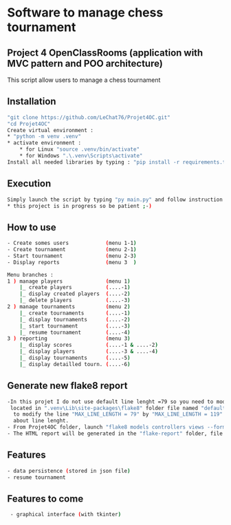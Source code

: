 # Software to manage chess tournament
## Project 4 OpenClassRooms (application with MVC pattern and POO architecture)
This script allow users to manage a chess tournament
## Installation
```sh
"git clone https://github.com/LeChat76/Projet4OC.git"
"cd Projet4OC"
Create virtual environment :
* "python -m venv .venv"
* activate environment :
    * for Linux "source .venv/bin/activate"
    * for Windows ".\.venv\Scripts\activate"
Install all needed libraries by typing : "pip install -r requirements.txt"
```
## Execution
```sh
Simply launch the script by typing "py main.py" and follow instruction :
* this project is in progress so be patient ;-)
```
## How to use
```sh
- Create somes users            (menu 1-1)
- Create tournament             (menu 2-1)
- Start tournament              (menu 2-3)
- Display reports               (menu 3  )

Menu branches :
1 ) manage players              (menu 1)
    |_ create players           (....-1)
    |_ display created players  (....-2)
    |_ delete players           (....-3)
2 ) manage tournaments          (menu 2)
    |_ create tournaments       (....-1)
    |_ display tournaments      (....-2)
    |_ start tournament         (....-3) 
    |_ resume tournament        (....-4)
3 ) reporting                   (menu 3)
    |_ display scores           (....-1 & ....-2)
    |_ display players          (....-3 & ....-4)
    |_ display tournaments      (....-5)
    |_ display detailled tourn. (....-6)
```
## Generate new flake8 report
```sh
-In this projet I do not use default line lenght =79 so you need to modifiy this value in the config file
 located in ".venv\Lib\site-packages\flake8" folder file named "defaults.py". Use your favorite text editor
  to modify the line "MAX_LINE_LENGTH = 79" by "MAX_LINE_LENGTH = 119". Otherwise you will only see errors
  about line lenght.
- From Projet4OC folder, launch "flake8 models controllers views --format=html --htmldir=flake-report".
- The HTML report will be generated in the "flake-report" folder, file "index.html".
```
## Features
```sh
- data persistence (stored in json file)
- resume tournament
```
## Features to come 
```sh
 - graphical interface (with tkinter)
```